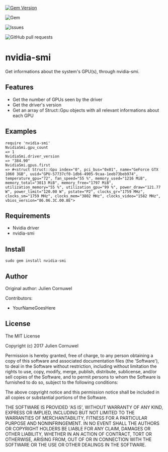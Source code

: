 [![Gem Version](https://badge.fury.io/rb/nvidia-smi.svg)](https://badge.fury.io/rb/nvidia-smi)

![Gem](https://img.shields.io/gem/dt/nvidia-smi)

![Issues](https://img.shields.io/github/issues/cornuwel/nvidia-smi)

![GitHub pull requests](https://img.shields.io/github/issues-pr/cornuwel/nvidia-smi)

nvidia-smi
===========

Get informations about the system's GPU(s), through nvidia-smi.

Features
--------

* Get the number of GPUs seen by the driver
* Get the driver's version
* Get an array of Struct::Gpu objects with all relevant informations about each GPU

Examples
--------

    require 'nvidia-smi'
    NvidiaSmi.gpu_count
    => 1
    NvidiaSmi.driver_version
    => "384.90"
    NvidiaSmi.gpus.first
    => #<struct Struct::Gpu index="0", pci_bus="0x01", name="GeForce GTX 1060 3GB", uuid="GPU-57737cf0-1db6-4905-9caa-1eeb73beb974", temperature_gpu="72", fan_speed="55 %", memory_used="1216 MiB", memory_total="3013 MiB", memory_free="1797 MiB", utilization_memory="55 %", utilization_gpu="99 %", power_draw="121.77 W", power_limit="120.00 W", pstate="P2", clocks_gr="1759 MHz", clocks_sm="1759 MHz", clocks_mem="3802 MHz", clocks_video="1582 MHz", vbios_version="86.06.3C.00.8E">

Requirements
------------

* Nvidia driver
* nvidia-smi

Install
-------

    sudo gem install nvidia-smi

Author
------

Original author: Julien Cornuwel

Contributors:

* YourNameGoesHere

License
-------

The MIT License

Copyright (c) 2017 Julien Cornuwel

Permission is hereby granted, free of charge, to any person obtaining
a copy of this software and associated documentation files (the
'Software'), to deal in the Software without restriction, including
without limitation the rights to use, copy, modify, merge, publish,
distribute, sublicense, and/or sell copies of the Software, and to
permit persons to whom the Software is furnished to do so, subject to
the following conditions:

The above copyright notice and this permission notice shall be
included in all copies or substantial portions of the Software.

THE SOFTWARE IS PROVIDED 'AS IS', WITHOUT WARRANTY OF ANY KIND,
EXPRESS OR IMPLIED, INCLUDING BUT NOT LIMITED TO THE WARRANTIES OF
MERCHANTABILITY, FITNESS FOR A PARTICULAR PURPOSE AND NONINFRINGEMENT.
IN NO EVENT SHALL THE AUTHORS OR COPYRIGHT HOLDERS BE LIABLE FOR ANY
CLAIM, DAMAGES OR OTHER LIABILITY, WHETHER IN AN ACTION OF CONTRACT,
TORT OR OTHERWISE, ARISING FROM, OUT OF OR IN CONNECTION WITH THE
SOFTWARE OR THE USE OR OTHER DEALINGS IN THE SOFTWARE.
